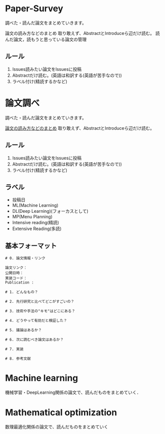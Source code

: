 # Paper-Survey
調べた・読んだ論文をまとめていきます。

論文の読み方などのまとめ 取り敢えず、AbstractとIntroduceら辺だけ読む。
読んだ論文，読もうと思っている論文の管理

## ルール
1. Issues読みたい論文をIssuesに投稿
1. Abstractだけ読む。(英語は和訳する(英語が苦手なので))
1. ラベル付け(精読するかなど)

# 論文調べ
調べた・読んだ論文をまとめていきます。

[論文の読み方などのまとめ](how_to_read_study.md)
取り敢えず、AbstractとIntroduceら辺だけ読む。

## ルール
1. Issues読みたい論文をIssuesに投稿
2. Abstractだけ読む。(英語は和訳する(英語が苦手なので))
3. ラベル付け(精読するかなど)

## ラベル
- 投稿日
- ML(Machine Learning)
- DL(Deep Learning)(フォーカスとして)
- MP(Menu Planning)
- Intensive reading(精読)
- Extensive Reading(多読)
## 基本フォーマット
```
# 0. 論文情報・リンク

論文リンク：
公開日時：
実装コード：
Publication : 

# 1. どんなもの？

# 2. 先行研究と比べてどこがすごいの？

# 3. 技術や手法の"キモ"はどこにある？

# 4. どうやって有効だと検証した？

# 5. 議論はあるか？

# 6. 次に読むべき論文はあるか？

# 7. 実装

# 8. 参考文献
```

# Machine learning
機械学習・DeepLearning関係の論文で、読んだものをまとめていく．

# Mathematical optimization
数理最適化関係の論文で、読んだものをまとめていく

